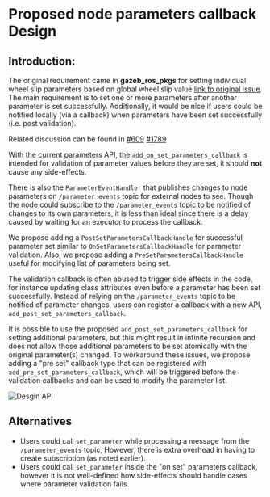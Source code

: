 # Proposed node parameters callback Design

## Introduction:

The original requirement came in **gazeb_ros_pkgs** for setting individual wheel slip parameters based on global wheel slip value [link to original issue](https://github.com/ros-simulation/gazebo_ros_pkgs/pull/1365). The main requirement is to set one or more parameters after another parameter is set successfully. Additionally, it would be nice if users could be notified locally (via a callback) when parameters have been set successfully (i.e. post validation).

Related discussion can be found in [#609](https://github.com/ros2/rclcpp/issues/609) [#1789](https://github.com/ros2/rclcpp/pull/1789)

With the current parameters API, the `add_on_set_parameters_callback` is intended for validation of parameter values before they are set, it should **not** cause any side-effects. 

There is also the `ParameterEventHandler` that publishes changes to node parameters on `/parameter_events` topic for external nodes to see. Though the node could subscribe to the `/parameter_events` topic to be notified of changes to its own parameters, it is less than ideal since there is a delay caused by waiting for an executor to process the callback.

We propose adding a `PostSetParametersCallbackHandle` for successful parameter set similar to `OnSetParametersCallbackHandle` for parameter validation. Also, we propose adding a `PreSetParametersCallbackHandle` useful for modifying list of parameters being set.

The validation callback is often abused to trigger side effects in the code, for instance updating class attributes even before a parameter has been set successfully. Instead of relying on the `/parameter_events` topic to be notified of parameter changes, users can register a callback with a new API, `add_post_set_parameters_callback`.

It is possible to use the proposed `add_post_set_parameters_callback` for setting additional parameters, but this might result in infinite recursion and does not allow those additional parameters to be set atomically with the original parameter(s) changed.
To workaround these issues, we propose adding a "pre set" callback type that can be registered with `add_pre_set_parameters_callback`, which will be triggered before the validation callbacks and can be used to modify the parameter list. 

![Desgin API](https://github.com/ros2/rclcpp/blob/deepanshu/local-param-changed-callback-support/rclcpp/doc/param_callback_design.png?raw=true)

## Alternatives

* Users could call `set_parameter` while processing a message from the `/parameter_events` topic, However, there is extra overhead in having to create subscription (as noted earlier).
* Users could call `set_parameter` inside the "on set" parameters callback, however it is not well-defined how side-effects should handle cases where parameter validation fails.